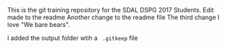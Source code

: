 This is the git training repository for the SDAL DSPG 2017 Students.
Edit made to the readme
Another change to the readme file
The third change
I love "We bare bears".

I added the output folder wtih a ` .gitkeep`  file

